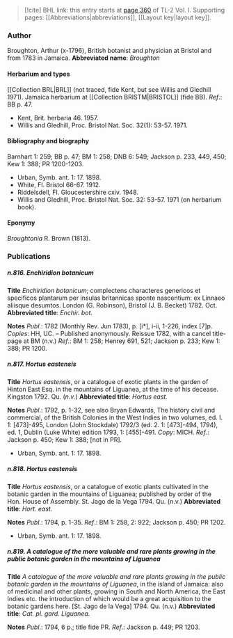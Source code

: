 > [!cite] BHL link: this entry starts at [page 360](https://www.biodiversitylibrary.org/page/33120491) of TL-2 Vol. I.
> Supporting pages: [[Abbreviations|abbreviations]], [[Layout key|layout key]].

### Author

Broughton, Arthur (x-1796), British botanist and physician at Bristol and from 1783 in Jamaica. 
**Abbreviated name**: *Broughton*

#### Herbarium and types

[[Collection BRL|BRL]] (not traced, fide Kent, but see Willis and Gledhill 1971). Jamaica herbarium at [[Collection BRISTM|BRISTOL]] (fide BB).
*Ref*.: BB p. 47.
- Kent, Brit. herbaria 46. 1957.
- Willis and Gledhill, Proc. Bristol Nat. Soc. 32(1): 53-57. 1971.

#### Bibliography and biography

Barnhart 1: 259; BB p. 47; BM 1: 258; DNB 6: 549; Jackson p. 233, 449, 450; Kew 1: 388; PR 1200-1203.
- Urban, Symb. ant. 1: 17. 1898.
- White, Fl. Bristol 66-67. 1912.
- Riddelsdell, Fl. Gloucestershire cxiv. 1948.
- Willis and Gledhill, Proc. Bristol Nat. Soc. 32: 53-57. 1971 (on herbarium book).

#### Eponymy

*Broughtonia* R. Brown (1813).

### Publications

##### n.816. Enchiridion botanicum

**Title**
*Enchiridion botanicum*; complectens characteres genericos et specificos plantarum per insulas britannicas sponte nascentium: ex Linnaeo aliisque desumtos. London (G. Robinson), Bristol (J. B. Becket) 1782. Oct.
**Abbreviated title**: *Enchir. bot.*

**Notes**
*Publ*.: 1782 (Monthly Rev. Jun 1783), p. \[i\*\], i-ii, 1-226, index \[7\]p. *Copies*: HH, UC. – Published anonymously. Reissue 1782, with a cancel title-page at BM (n.v.)
*Ref*.: BM 1: 258; Henrey 691, 521; Jackson p. 233; Kew 1: 388; PR 1200.

##### n.817. Hortus eastensis

**Title**
*Hortus eastensis*, or a catalogue of exotic plants in the garden of Hinton East Esq. in the mountains of Liguanea, at the time of his decease. Kingston 1792. Qu. (*n.v.*)
**Abbreviated title**: *Hortus east.*

**Notes**
*Publ*.: 1792, p. 1-32, see also Bryan Edwards, The history civil and commercial, of the British Colonies in the West Indies in two volumes, ed. I. 1: \[473\]-495, London (John Stockdale) 1792/3 (ed. 2. 1: \[473\]-494, 1794), ed. 1, Dublin (Luke White) edition 1793, 1: \[455\]-491. *Copy*: MICH.
*Ref*.: Jackson p. 450; Kew 1: 388; \[not in PR\].
- Urban, Symb. ant. 1: 17. 1898.

##### n.818. Hortus eastensis

**Title**
*Hortus eastensis*, or a catalogue of exotic plants cultivated in the botanic garden in the mountains of Liguanea; published by order of the Hon. House of Assembly. St. Jago de la Vega 1794. Qu. (n.v.)
**Abbreviated title**: *Hort. east.*

**Notes**
*Publ*.: 1794, p. 1-35.
*Ref*.: BM 1: 258, 2: 922; Jackson p. 450; PR 1202.
- Urban, Symb. ant. 1: 17. 1898.

##### n.819. A catalogue of the more valuable and rare plants growing in the public botanic garden in the mountains of Liguanea

**Title**
*A catalogue of the more valuable and rare plants growing in the public botanic garden in the mountains of Liguanea*, in the island of Jamaica: also of medicinal and other plants, growing in South and North America, the East Indies etc. the introduction of which would be a great acquisition to the botanic gardens here. \[St. Jago de la Vega\] 1794. Qu. (n.v.)
**Abbreviated title**: *Cat. pl. gard. Liguanea*.

**Notes**
*Publ*.: 1794, 6 p.; title fide PR.
*Ref*.: Jackson p. 449; PR 1203.

